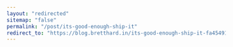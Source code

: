 ```yaml
---
layout: "redirected"
sitemap: "false"
permalink: "/post/its-good-enough-ship-it"
redirect_to: "https://blog.bretthard.in/its-good-enough-ship-it-fa454916c929"
---
```

